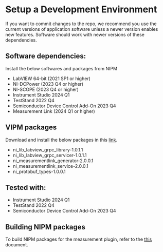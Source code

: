 # Setup a Development Environment
If you want to commit changes to the repo, we recommend you use the current versions of application software unless a newer version enables new features. Software should work with newer versions of these dependencies.

## Software dependencies:
Install the below softwares and packages from NIPM

- LabVIEW 64-bit (2021 SP1 or higher)
- NI-DCPower (2023 Q4 or higher)
- NI-SCOPE (2023 Q4 or higher)
- Instrument Studio 2024 Q1
- TestStand 2022 Q4
- Semiconductor Device Control Add-On 2023 Q4
- Measurement Link (2024 Q1 or higher)

## VIPM packages

Download and install the below packages in this [link](https://github.com/ni/measurementlink-labview/releases/tag/v2.0.0.1).
- ni_lib_labview_grpc_library-1.0.1.1
- ni_lib_labview_grpc_servicer-1.0.1.1
- ni_measurementlink_generator-2.0.0.1
- ni_measurementlink_service-2.0.0.1
- ni_protobuf_types-1.0.0.1

## Tested with:
- Instrument Studio 2024 Q1
- TestStand 2022 Q4
- Semiconductor Device Control Add-On 2023 Q4

## Building NIPM packages
To build NIPM packages for the measurement plugin, refer to the [this](build-plugin.md) document.
